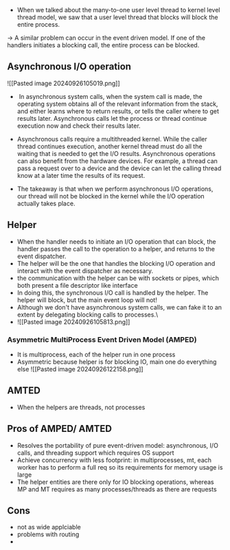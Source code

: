 - When we talked about the many-to-one user level thread to kernel level thread model, we saw that a user level thread that blocks will block the entire process.

-> A similar problem can occur in the event driven model. If one of the handlers initiates a blocking call, the entire process can be blocked.

## Asynchronous I/O operation
![[Pasted image 20240926105019.png]]
-  In asynchronous system calls, when the system call is made, the operating system obtains all of the relevant information from the stack, and either learns where to return results, or tells the caller where to get results later. Asynchronous calls let the process or thread continue execution now and check their results later.
- Asynchronous calls require a multithreaded kernel. While the caller thread continues execution, another kernel thread must do all the waiting that is needed to get the I/O results. Asynchronous operations can also benefit from the hardware devices. For example, a thread can pass a request over to a device and the device can let the calling thread know at a later time the results of its request.

- The takeaway is that when we perform asynchronous I/O operations, our thread will not be blocked in the kernel while the I/O operation actually takes place.

## Helper 

- When the handler needs to initiate an I/O operation that can block, the handler passes the call to the operation to a helper, and returns to the event dispatcher.
- The helper will be the one that handles the blocking I/O operation and interact with the event dispatcher as necessary.
- the communication with the helper can be with sockets or pipes, which both present a file descriptor like interface
- In doing this, the synchronous I/O call is handled by the helper. The helper will block, but the main event loop will not!
- Although we don't have asynchronous system calls, we can fake it to an extent by delegating blocking calls to processes.\
- ![[Pasted image 20240926105813.png]]
### Asymmetric MultiProcess Event Driven Model (AMPED)
- It is multiprocess, each of the helper run in one process
- Asymmetric because helper is for blocking IO, main one do everything else 
![[Pasted image 20240926122158.png]]

## AMTED 
- When the helpers are threads, not processes 

## Pros of AMPED/ AMTED 
-  Resolves the portability of pure event-driven model: asynchronous, I/O calls, and threading support which requires OS support 
- Achieve concurrency with less footprint: in multiprocesses, mt, each worker has to perform a full req so its requirements for memory usage is large
- The helper entities are there only for IO blocking operations, whereas MP and MT requires as many processes/threads as there are requests

## Cons
- not as wide applciable
- problems with routing
- 